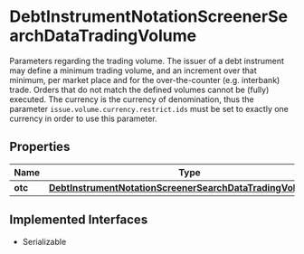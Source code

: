 

# DebtInstrumentNotationScreenerSearchDataTradingVolume

Parameters regarding the trading volume. The issuer of a debt instrument may define a minimum trading volume, and an increment over that minimum, per market place and for the over-the-counter (e.g. interbank) trade. Orders that do not match the defined volumes cannot be (fully) executed. The currency is the currency of denomination, thus the parameter `issue.volume.currency.restrict.ids` must be set to exactly one currency in order to use this parameter.

## Properties

Name | Type | Description | Notes
------------ | ------------- | ------------- | -------------
**otc** | [**DebtInstrumentNotationScreenerSearchDataTradingVolumeOtc**](DebtInstrumentNotationScreenerSearchDataTradingVolumeOtc.md) |  |  [optional]


## Implemented Interfaces

* Serializable


